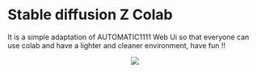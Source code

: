 # Stable diffusion Z Colab
It is a simple adaptation of AUTOMATIC1111 Web Ui so that everyone can use colab and have a lighter and cleaner environment, have fun !!
 

<a href="https://colab.research.google.com/github/wilzamguerrero/SDZ/blob/main/SDZ.ipynb">
<p align="center">
  <img src="https://github.com/wilzamguerrero/SDZ/blob/main/SDZ_custom/icon/SDZ.png">
</p>

